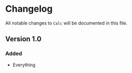 # Changelog

All notable changes to `Calc` will be documented in this file.

## Version 1.0

### Added
- Everything

